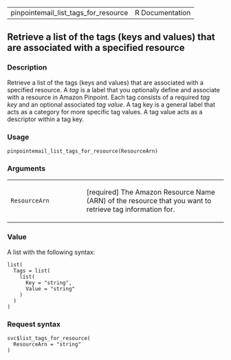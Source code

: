 <table style="width: 100%;">
<tbody>
<tr class="odd">
<td>pinpointemail_list_tags_for_resource</td>
<td style="text-align: right;">R Documentation</td>
</tr>
</tbody>
</table>

## Retrieve a list of the tags (keys and values) that are associated with a specified resource

### Description

Retrieve a list of the tags (keys and values) that are associated with a
specified resource. A *tag* is a label that you optionally define and
associate with a resource in Amazon Pinpoint. Each tag consists of a
required *tag key* and an optional associated *tag value*. A tag key is
a general label that acts as a category for more specific tag values. A
tag value acts as a descriptor within a tag key.

### Usage

    pinpointemail_list_tags_for_resource(ResourceArn)

### Arguments

<table>
<colgroup>
<col style="width: 35%" />
<col style="width: 65%" />
</colgroup>
<tbody>
<tr class="odd">
<td><code
id="pinpointemail_list_tags_for_resource_:_ResourceArn">ResourceArn</code></td>
<td><p>[required] The Amazon Resource Name (ARN) of the resource that
you want to retrieve tag information for.</p></td>
</tr>
</tbody>
</table>

### Value

A list with the following syntax:

    list(
      Tags = list(
        list(
          Key = "string",
          Value = "string"
        )
      )
    )

### Request syntax

    svc$list_tags_for_resource(
      ResourceArn = "string"
    )
